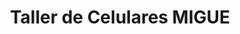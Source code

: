 ---
title: "Taller de Celulares MIGUE"
url: /playa-guardalavaca/taller-de-celulares-migue/
shop: teléfono móvil
---